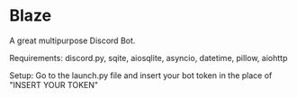 # Blaze
A great multipurpose Discord Bot.

Requirements: discord.py, sqite, aiosqlite, asyncio, datetime, pillow, aiohttp


Setup: Go to the launch.py file and insert your bot token in the place of "INSERT YOUR TOKEN"




